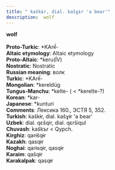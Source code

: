 ```yaml
---
title: " kaškɨr, dial. kašɣɨr 'a bear'"
description:  wolf
---
```

<p data-pagefind-weight="0.5">
<strong> wolf</strong><br><br>
<strong>Proto-Turkic</strong>:  *KArɨĺ-<br>
<strong>Altaic etymology</strong>:  Altaic etymology<br>
<strong> Proto-Altaic</strong>:  *keru(ĺV)<br>
<strong>Nostratic</strong>:  Nostratic<br>
<strong>Russian meaning</strong>:  волк<br>
<strong>Turkic</strong>:  *KArɨĺ-<br>
<strong>Mongolian</strong>:  *kereldüg<br>
<strong>Tungus-Manchu</strong>:  *kelte- ( < *kerelte-?)<br>
<strong>Korean</strong>:  *kar-<br>
<strong>Japanese</strong>:  *kunturi<br>
<strong>Comments</strong>:  Лексика 160., ЭСТЯ 5, 352.<br>
<strong>Turkish</strong>:  kaškɨr, dial. kašɣɨr 'a bear'<br>
<strong>Uzbek</strong>:  dial. qɛšqir, dial. qɛršiqul<br>
<strong>Chuvash</strong>:  kaškъr < Qypch.<br>
<strong>Kirghiz</strong>:  qarɨšqɨr<br>
<strong>Kazakh</strong>:  qasqɨr<br>
<strong>Noghai</strong>:  qarɨsqɨr, qasqɨr<br>
<strong>Karaim</strong>:  qašqɨr<br>
<strong>Karakalpak</strong>:  qasqɨr<br>

</p>
